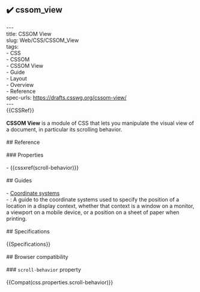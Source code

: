 ## ✔️ cssom_view 
 ---<br/>title: CSSOM View<br/>slug: Web/CSS/CSSOM_View<br/>tags:<br/>  - CSS<br/>  - CSSOM<br/>  - CSSOM View<br/>  - Guide<br/>  - Layout<br/>  - Overview<br/>  - Reference<br/>spec-urls: https://drafts.csswg.org/cssom-view/<br/>---<br/>{{CSSRef}}<br/><br/>**CSSOM View** is a module of CSS that lets you manipulate the visual view of a document, in particular its scrolling behavior.<br/><br/>## Reference<br/><br/>### Properties<br/><br/>- {{cssxref(scroll-behavior)}}<br/><br/>## Guides<br/><br/>- [Coordinate systems](/en-US/docs/Web/CSS/CSSOM_View/Coordinate_systems)<br/>  - : A guide to the coordinate systems used to specify the position of a location in a display context, whether that context is a window on a monitor, a viewport on a mobile device, or a position on a sheet of paper when printing.<br/><br/>## Specifications<br/><br/>{{Specifications}}<br/><br/>## Browser compatibility<br/><br/>### `scroll-behavior` property<br/><br/>{{Compat(css.properties.scroll-behavior)}}<br/>